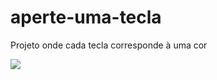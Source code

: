 # aperte-uma-tecla

Projeto onde cada tecla  corresponde à uma cor

 
![](https://github.com/luizcipriano/aperte-uma-tecla/blob/main/gif/Cada%20tecla%20%C3%A9%20uma%20cor%20gif.gif)
